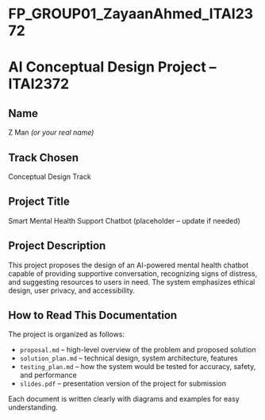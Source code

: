 # FP_GROUP01_ZayaanAhmed_ITAI2372
# AI Conceptual Design Project – ITAI2372

## Name
Z Man *(or your real name)*

## Track Chosen
Conceptual Design Track

## Project Title
Smart Mental Health Support Chatbot (placeholder – update if needed)

## Project Description
This project proposes the design of an AI-powered mental health chatbot capable of providing supportive conversation, recognizing signs of distress, and suggesting resources to users in need. The system emphasizes ethical design, user privacy, and accessibility.

## How to Read This Documentation
The project is organized as follows:
- `proposal.md` – high-level overview of the problem and proposed solution
- `solution_plan.md` – technical design, system architecture, features
- `testing_plan.md` – how the system would be tested for accuracy, safety, and performance
- `slides.pdf` – presentation version of the project for submission

Each document is written clearly with diagrams and examples for easy understanding.
